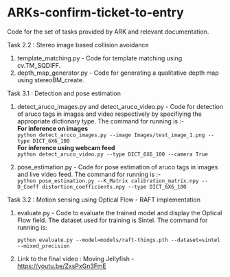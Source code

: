 # ARKs-confirm-ticket-to-entry
Code for the set of tasks provided by ARK and relevant documentation.

Task 2.2 : Stereo image based collision avoidance

  1. template_matching.py - Code for template matching using cv.TM_SQDIFF.
  2. depth_map_generator.py - Code for generating a qualitative depth map using stereoBM_create.

Task 3.1 : Detection and pose estimation

  1. detect_aruco_images.py and detect_aruco_video.py - Code for detection of aruco tags in images and video respectively by specifiying the appropriate dictionary type. The command for running is :-  
  **For inference on images**   
`python detect_aruco_images.py --image Images/test_image_1.png --type DICT_6X6_100`  
  **For inference using webcam feed**  
`python detect_aruco_video.py --type DICT_6X6_100 --camera True ` 

  2. pose_estimation.py - Code for pose estimation of aruco tags in images and live video feed.
  The command for running is :-  
`python pose_estimation.py --K_Matrix calibration_matrix.npy --D_Coeff distortion_coefficients.npy --type DICT_6X6_100`  

Task 3.2 : Motion sensing using Optical Flow - RAFT implementation
  1. evaluate.py - Code to evaluate the trained model and display the Optical Flow field.
      The dataset used for training is Sintel.
      The command for running is:
  
     `python evaluate.py --model=models/raft-things.pth --dataset=sintel --mixed_precision`
     
  2. Link to the final video : 
   Moving Jellyfish - https://youtu.be/ZxsPxGn3FmE
     
  
